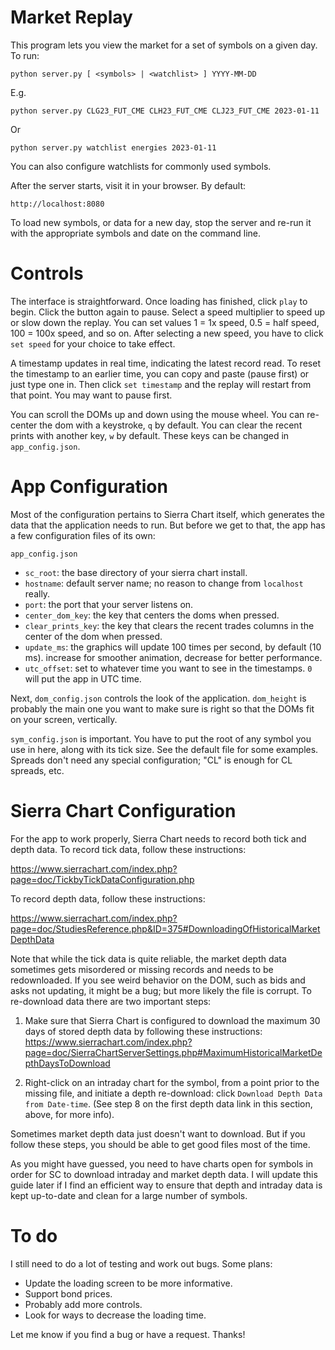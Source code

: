 # Market Replay

This program lets you view the market for a set of symbols on a given day. To run:

`python server.py [ <symbols> | <watchlist> ] YYYY-MM-DD`

E.g.

`python server.py CLG23_FUT_CME CLH23_FUT_CME CLJ23_FUT_CME 2023-01-11`

Or

`python server.py watchlist energies 2023-01-11`

You can also configure watchlists for commonly used symbols.

After the server starts, visit it in your browser. By default:

`http://localhost:8080`

To load new symbols, or data for a new day, stop the server and re-run it with the appropriate symbols and date on the command line.

# Controls

The interface is straightforward. Once loading has finished, click `play` to begin. Click the button again to pause. Select a speed multiplier to speed up or slow down the replay. You can set values 1 = 1x speed, 0.5 = half speed, 100 = 100x speed, and so on. After selecting a new speed, you have to click `set speed` for your choice to take effect.

A timestamp updates in real time, indicating the latest record read. To reset the timestamp to an earlier time, you can copy and paste (pause first) or just type one in. Then click `set timestamp` and the replay will restart from that point. You may want to pause first.

You can scroll the DOMs up and down using the mouse wheel. You can re-center the dom with a keystroke, `q` by default. You can clear the recent prints with another key, `w` by default. These keys can be changed in `app_config.json`.

# App Configuration

Most of the configuration pertains to Sierra Chart itself, which generates the data that the application needs to run. But before we get to that, the app has a few configuration files of its own:

`app_config.json`

 - `sc_root`: the base directory of your sierra chart install.
 - `hostname`: default server name; no reason to change from `localhost` really.
 - `port`: the port that your server listens on.
 - `center_dom_key`: the key that centers the doms when pressed.
 - `clear_prints_key`: the key that clears the recent trades columns in the center of the dom when pressed.
 - `update_ms`: the graphics will update 100 times per second, by default (10 ms). increase for smoother animation, decrease for better performance.
 - `utc_offset`: set to whatever time you want to see in the timestamps. `0` will put the app in UTC time.

 Next, `dom_config.json` controls the look of the application. `dom_height` is probably the main one you want to make sure is right so that the DOMs fit on your screen, vertically.

 `sym_config.json` is important. You have to put the root of any symbol you use in here, along with its tick size. See the default file for some examples. Spreads don't need any special configuration; "CL" is enough for CL spreads, etc.

# Sierra Chart Configuration

For the app to work properly, Sierra Chart needs to record both tick and depth data. To record tick data, follow these instructions:

https://www.sierrachart.com/index.php?page=doc/TickbyTickDataConfiguration.php

To record depth data, follow these instructions:

https://www.sierrachart.com/index.php?page=doc/StudiesReference.php&ID=375#DownloadingOfHistoricalMarketDepthData

Note that while the tick data is quite reliable, the market depth data sometimes gets misordered or missing records and needs to be redownloaded. If you see weird behavior on the DOM, such as bids and asks not updating, it might be a bug; but more likely the file is corrupt. To re-download data there are two important steps:

1. Make sure that Sierra Chart is configured to download the maximum 30 days of stored depth data by following these instructions: https://www.sierrachart.com/index.php?page=doc/SierraChartServerSettings.php#MaximumHistoricalMarketDepthDaysToDownload

2. Right-click on an intraday chart for the symbol, from a point prior to the missing file, and initiate a depth re-download: click `Download Depth Data from Date-time`. (See step 8 on the first depth data link in this section, above, for more info).

Sometimes market depth data just doesn't want to download. But if you follow these steps, you should be able to get good files most of the time.

As you might have guessed, you need to have charts open for symbols in order for SC to download intraday and market depth data. I will update this guide later if I find an efficient way to ensure that depth and intraday data is kept up-to-date and clean for a large number of symbols.

# To do

I still need to do a lot of testing and work out bugs. Some plans:

- Update the loading screen to be more informative.
- Support bond prices. 
- Probably add more controls.
- Look for ways to decrease the loading time.

Let me know if you find a bug or have a request. Thanks!